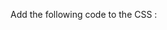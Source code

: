 Add the following code to the CSS :



<link rel="apple-touch-icon" sizes="180x180" href="https://orleans.bde.studisys.net/assets/img/favicon/white/apple-touch-icon.png">
<link rel="icon" type="image/png" sizes="32x32" href="https://orleans.bde.studisys.net/assets/img/favicon/white/favicon-32x32.png">
<link rel="icon" type="image/png" sizes="16x16" href="https://orleans.bde.studisys.net/assets/img/favicon/white/favicon-16x16.png">
<link rel="manifest" href="https://orleans.bde.studisys.net/assets/img/favicon/white/site.webmanifest">
<link rel="mask-icon" href="https://orleans.bde.studisys.net/assets/img/favicon/white/safari-pinned-tab.svg" color="#5bbad5">
<link rel="shortcut icon" href="https://orleans.bde.studisys.net/assets/img/favicon/white/favicon.ico">
<meta name="apple-mobile-web-app-title" content="BDE CESI Orl&eacute;ans">
<meta name="application-name" content="BDE CESI Orl&eacute;ans">
<meta name="msapplication-TileColor" content="#2b5797">
<meta name="msapplication-TileImage" content="https://orleans.bde.studisys.net/assets/img/favicon/white/mstile-144x144.png">
<meta name="msapplication-config" content="https://orleans.bde.studisys.net/assets/img/favicon/white/browserconfig.xml">
<meta name="theme-color" content="#ffffff">
